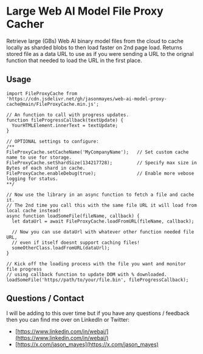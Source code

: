 # Large Web AI Model File Proxy Cacher

Retrieve large (GBs) Web AI binary model files from the cloud to cache locally as sharded blobs to then load faster on 2nd page load. Returns stored file as a data URL to use as if you were sending a URL to the orignal function that needed to load the URL in the first place.

## Usage

```
import FileProxyCache from 'https://cdn.jsdelivr.net/gh/jasonmayes/web-ai-model-proxy-cache@main/FileProxyCache.min.js';

// An function to call with progress updates.
function fileProgressCallback(textUpdate) {
  YourHTMLElement.innerText = textUpdate;
}

// OPTIONAL settings to configure:
/**
FileProxyCache.setCacheName('MyCompanyName');   // Set custom cache name to use for storage.
FileProxyCache.setShardSize(134217728);         // Specify max size in Bytes of each shard in cache.
FileProxyCache.enableDebug(true);               // Enable more vebose logging for status.
**/

// Now use the library in an async function to fetch a file and cache it.
// The 2nd time you call this with the same file URL it will load from local cache instead!
async function loadSomeFile(fileName, callback) {
  let dataUrl = await FileProxyCache.loadFromURL(fileName, callback);

  // Now you can use dataUrl with whatever other function needed file URL,
  // even if itself doesnt support caching files!
  someOtherClass.loadFromURL(dataUrl);
}

// Kick off the loading process with the file you want and monitor file progress
// using callback function to update DOM with % downloaded.
loadSomeFile('https//path/to/your/file.bin', fileProgressCallback);
```

## Questions / Contact

I will be adding to this over time but if you have any questions / feedback then you can find me over on LinkedIn or Twitter:

* [https://www.linkedin.com/in/webai/](https://www.linkedin.com/in/webai/)
* [https://x.com/jason_mayes](https://x.com/jason_mayes)
